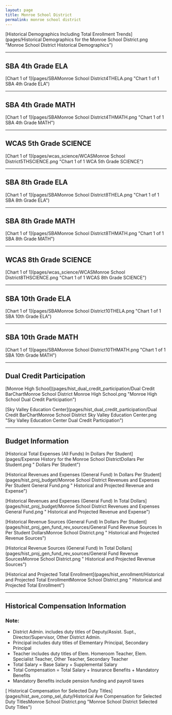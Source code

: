 ```yaml
---
layout: page
title: Monroe School District
permalink: monroe school district
---
```



[Historical Demographics Including Total Enrollment Trends](pages/Historical Demographics for the Monroe School District.png "Monroe School District Historical Demographics")

___

## SBA 4th Grade ELA

[Chart 1 of 1](pages/SBAMonroe School District4THELA.png "Chart 1 of 1 SBA 4th Grade ELA")


___

## SBA 4th Grade MATH

[Chart 1 of 1](pages/SBAMonroe School District4THMATH.png "Chart 1 of 1 SBA 4th Grade MATH")


___

## WCAS 5th Grade SCIENCE

[Chart 1 of 1](pages/wcas_science/WCASMonroe School District5THSCIENCE.png "Chart 1 of 1 WCA 5th Grade SCIENCE")


___

## SBA 8th Grade ELA

[Chart 1 of 1](pages/SBAMonroe School District8THELA.png "Chart 1 of 1 SBA 8th Grade ELA")


___

## SBA 8th Grade MATH

[Chart 1 of 1](pages/SBAMonroe School District8THMATH.png "Chart 1 of 1 SBA 8th Grade MATH")


___

## WCAS 8th Grade SCIENCE

[Chart 1 of 1](pages/wcas_science/WCASMonroe School District8THSCIENCE.png "Chart 1 of 1 WCAS 8th Grade SCIENCE")


___

## SBA 10th Grade ELA

[Chart 1 of 1](pages/SBAMonroe School District10THELA.png "Chart 1 of 1 SBA 10th Grade ELA")


___

## SBA 10th Grade MATH

[Chart 1 of 1](pages/SBAMonroe School District10THMATH.png "Chart 1 of 1 SBA 10th Grade MATH")


___

## Dual Credit Participation

[Monroe High School](pages/hist_dual_credit_participation/Dual Credit BarChartMonroe School District Monroe High School.png "Monroe High School Dual Credit Participation")

[Sky Valley Education Center](pages/hist_dual_credit_participation/Dual Credit BarChartMonroe School District Sky Valley Education Center.png "Sky Valley Education Center Dual Credit Participation")


___

## Budget Information

[Historical Total Expenses (All Funds) In Dollars Per Student](pages/Expense History for the Monroe School DistrictDollars Per Student.png " Dollars Per Student")

[Historical Revenues and Expenses (General Fund) In Dollars Per Student](pages/hist_proj_budget/Monroe School District Revenues and Expenses Per Student General Fund.png " Historical and Projected Revenue and Expense")

[Historical Revenues and Expenses (General Fund) In Total Dollars](pages/hist_proj_budget/Monroe School District Revenues and Expenses General Fund.png " Historical and Projected Revenue and Expense")

[Historical Revenue Sources (General Fund) In Dollars Per Student](pages/hist_proj_gen_fund_rev_sources/General Fund Revenue Sources In Per Student DollarsMonroe School District.png " Historical and Projected Revenue Sources")

[Historical Revenue Sources (General Fund) In Total Dollars](pages/hist_proj_gen_fund_rev_sources/General Fund Revenue SourcesMonroe School District.png " Historical and Projected Revenue Sources")

[Historical and Projected Total Enrollment](pages/hist_enrollment/Historical and Projected Total EnrollmentMonroe School District.png " Historical and Projected Total Enrollment")


___

## Historical Compensation Information
### Note:
- District Admin. includes duty titles of Deputy/Assist. Supt., Director/Supervisor, Other District Admin.
- Principal includes duty titles of Elementary Principal, Secondary Principal
- Teacher includes duty titles of Elem. Homeroom Teacher, Elem. Specialist Teacher, Other Teacher, Secondary Teacher
- Total Salary = Base Salary + Supplemental Salary
- Total Compensation = Total Salary + Insurance Benefits + Mandatory Benefits
- Mandatory Benefits include pension funding and payroll taxes

[ Historical Compensation for Selected Duty Titles](pages/hist_ave_comp_sel_duty/Historical Ave Compensation for Selected Duty TitlesMonroe School District.png "Monroe School District Selected Duty Titles")

